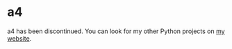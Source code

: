 # a4
a4 has been discontinued.
You can look for my other Python projects on [my website](bl1z33.github.io).
